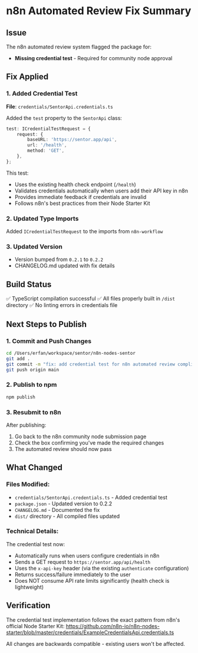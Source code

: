 # n8n Automated Review Fix Summary

## Issue
The n8n automated review system flagged the package for:
- **Missing credential test** - Required for community node approval

## Fix Applied

### 1. Added Credential Test
**File**: `credentials/SentorApi.credentials.ts`

Added the `test` property to the `SentorApi` class:
```typescript
test: ICredentialTestRequest = {
    request: {
        baseURL: 'https://sentor.app/api',
        url: '/health',
        method: 'GET',
    },
};
```

This test:
- Uses the existing health check endpoint (`/health`)
- Validates credentials automatically when users add their API key in n8n
- Provides immediate feedback if credentials are invalid
- Follows n8n's best practices from their Node Starter Kit

### 2. Updated Type Imports
Added `ICredentialTestRequest` to the imports from `n8n-workflow`

### 3. Updated Version
- Version bumped from `0.2.1` to `0.2.2`
- CHANGELOG.md updated with fix details

## Build Status
✅ TypeScript compilation successful
✅ All files properly built in `/dist` directory
✅ No linting errors in credentials file

## Next Steps to Publish

### 1. Commit and Push Changes
```bash
cd /Users/erfan/workspace/sentor/n8n-nodes-sentor
git add .
git commit -m "fix: add credential test for n8n automated review compliance"
git push origin main
```

### 2. Publish to npm
```bash
npm publish
```

### 3. Resubmit to n8n
After publishing:
1. Go back to the n8n community node submission page
2. Check the box confirming you've made the required changes
3. The automated review should now pass

## What Changed

### Files Modified:
- `credentials/SentorApi.credentials.ts` - Added credential test
- `package.json` - Updated version to 0.2.2
- `CHANGELOG.md` - Documented the fix
- `dist/` directory - All compiled files updated

### Technical Details:
The credential test now:
- Automatically runs when users configure credentials in n8n
- Sends a GET request to `https://sentor.app/api/health`
- Uses the `x-api-key` header (via the existing `authenticate` configuration)
- Returns success/failure immediately to the user
- Does NOT consume API rate limits significantly (health check is lightweight)

## Verification
The credential test implementation follows the exact pattern from n8n's official Node Starter Kit:
https://github.com/n8n-io/n8n-nodes-starter/blob/master/credentials/ExampleCredentialsApi.credentials.ts

All changes are backwards compatible - existing users won't be affected.


